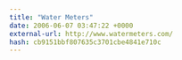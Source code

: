 ```yaml
---
title: "Water Meters"
date: 2006-06-07 03:47:22 +0000
external-url: http://www.watermeters.com/
hash: cb9151bbf807635c3701cbe4841e710c
---
```



